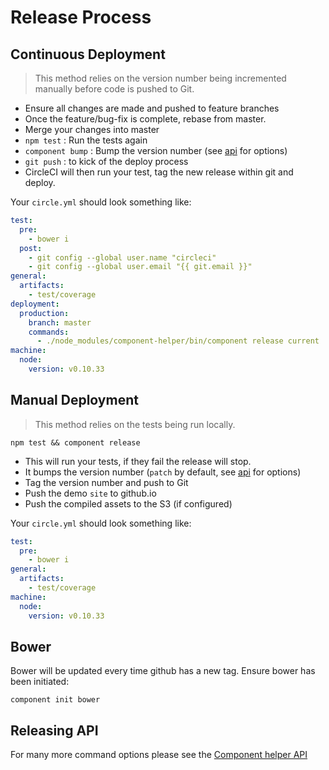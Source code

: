 # Release Process

## Continuous Deployment

> This method relies on the version number being incremented manually before code is pushed to Git.

 * Ensure all changes are made and pushed to feature branches
 * Once the feature/bug-fix is complete, rebase from master.
 * Merge your changes into master
 * `npm test` : Run the tests again
 * `component bump` : Bump the version number (see [api](https://github.com/skyglobal/component-helper/blob/master/API.md#bump-the-version) for options)
 * `git push` : to kick of the deploy process
 * CircleCI will then run your test, tag the new release within git and deploy.

Your `circle.yml` should look something like:

```yml
test:
  pre:
    - bower i
  post:
    - git config --global user.name "circleci"
    - git config --global user.email "{{ git.email }}"
general:
  artifacts:
    - test/coverage
deployment:
  production:
    branch: master
    commands:
      - ./node_modules/component-helper/bin/component release current
machine:
  node:
    version: v0.10.33
```

## Manual Deployment

> This method relies on the tests being run locally.

`npm test && component release`

   * This will run your tests, if they fail the release will stop.
   * It bumps the version number (`patch` by default, see [api](https://github.com/skyglobal/component-helper/blob/master/API.md#bump-the-version) for options)
   * Tag the version number and push to Git
   * Push the demo `site` to github.io
   * Push the compiled assets to the S3 (if configured)

Your `circle.yml` should look something like:

```yml
test:
  pre:
    - bower i
general:
  artifacts:
    - test/coverage
machine:
  node:
    version: v0.10.33
```

## Bower

Bower will be updated every time github has a new tag.  Ensure bower has been initiated:

`component init bower`

## Releasing API

For many more command options please see the [Component helper API](https://github.com/skyglobal/component-helper/blob/master/API.md#releasing)